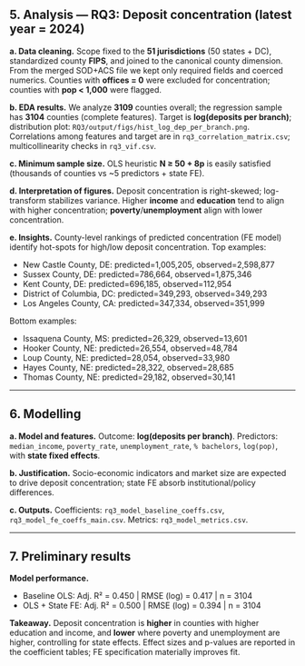 ## 5. Analysis — RQ3: Deposit concentration (latest year = 2024)

**a. Data cleaning.** Scope fixed to the **51 jurisdictions** (50 states + DC), standardized county **FIPS**, and joined to the canonical county dimension. From the merged SOD+ACS file we kept only required fields and coerced numerics. Counties with **offices = 0** were excluded for concentration; counties with **pop < 1,000** were flagged.

**b. EDA results.** We analyze **3109** counties overall; the regression sample has **3104** counties (complete features). Target is **log(deposits per branch)**; distribution plot: `RQ3/output/figs/hist_log_dep_per_branch.png`. Correlations among features and target are in `rq3_correlation_matrix.csv`; multicollinearity checks in `rq3_vif.csv`.

**c. Minimum sample size.** OLS heuristic **N ≥ 50 + 8p** is easily satisfied (thousands of counties vs ~5 predictors + state FE).

**d. Interpretation of figures.** Deposit concentration is right-skewed; log-transform stabilizes variance. Higher **income** and **education** tend to align with higher concentration; **poverty**/**unemployment** align with lower concentration.

**e. Insights.** County-level rankings of predicted concentration (FE model) identify hot-spots for high/low deposit concentration.
Top examples:
- New Castle County, DE: predicted=1,005,205, observed=2,598,877
- Sussex County, DE: predicted=786,664, observed=1,875,346
- Kent County, DE: predicted=696,185, observed=112,954
- District of Columbia, DC: predicted=349,293, observed=349,293
- Los Angeles County, CA: predicted=347,334, observed=351,999

Bottom examples:
- Issaquena County, MS: predicted=26,329, observed=13,601
- Hooker County, NE: predicted=26,554, observed=48,784
- Loup County, NE: predicted=28,054, observed=33,980
- Hayes County, NE: predicted=28,322, observed=28,685
- Thomas County, NE: predicted=29,182, observed=30,141

---

## 6. Modelling

**a. Model and features.** Outcome: **log(deposits per branch)**. Predictors: `median_income`, `poverty_rate`, `unemployment_rate`, `% bachelors`, `log(pop)`, with **state fixed effects**.

**b. Justification.** Socio-economic indicators and market size are expected to drive deposit concentration; state FE absorb institutional/policy differences.

**c. Outputs.** Coefficients: `rq3_model_baseline_coeffs.csv`, `rq3_model_fe_coeffs_main.csv`. Metrics: `rq3_model_metrics.csv`.

---

## 7. Preliminary results

**Model performance.** 
- Baseline OLS: Adj. R² = 0.450 | RMSE (log) = 0.417 | n = 3104
- OLS + State FE: Adj. R² = 0.500 | RMSE (log) = 0.394 | n = 3104

**Takeaway.** Deposit concentration is **higher** in counties with higher education and income, and **lower** where poverty and unemployment are higher, controlling for state effects. Effect sizes and p-values are reported in the coefficient tables; FE specification materially improves fit.
